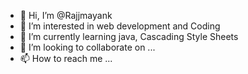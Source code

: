 - 👋 Hi, I’m @Rajjmayank
- 👀 I’m interested in web development and Coding
- 🌱 I’m currently learning java, Cascading Style Sheets
- 💞️ I’m looking to collaborate on ...
- 📫 How to reach me ...

<!---
Rajjmayank/Rajjmayank is a ✨ special ✨ repository because its `README.md` (this file) appears on your GitHub profile.
You can click the Preview link to take a look at your changes.
--->

